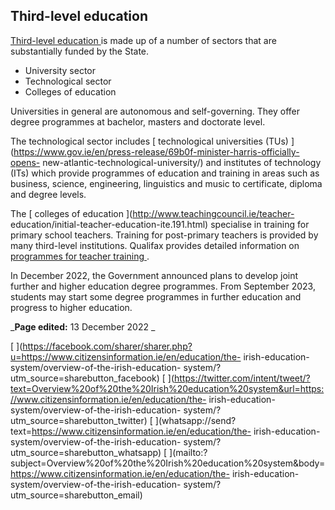 ##  Third-level education

[ Third-level education ](/en/education/third-level-education/) is made up of
a number of sectors that are substantially funded by the State.

  * University sector 
  * Technological sector 
  * Colleges of education 

Universities in general are autonomous and self-governing. They offer degree
programmes at bachelor, masters and doctorate level.

The technological sector includes [ technological universities (TUs)
](https://www.gov.ie/en/press-release/69b0f-minister-harris-officially-opens-
new-atlantic-technological-university/) and institutes of technology (ITs)
which provide programmes of education and training in areas such as business,
science, engineering, linguistics and music to certificate, diploma and degree
levels.

The [ colleges of education ](http://www.teachingcouncil.ie/teacher-
education/initial-teacher-education-ite.191.html) specialise in training for
primary school teachers. Training for post-primary teachers is provided by
many third-level institutions. Qualifax provides detailed information on [
programmes for teacher training
](http://www.qualifax.ie/index.php?option=com_content&view=article&id=614&Itemid=201)
.

In December 2022, the Government announced plans to develop joint further and
higher education degree programmes. From September 2023, students may start
some degree programmes in further education and progress to higher education.

_**Page edited:** 13 December 2022 _

[
](https://facebook.com/sharer/sharer.php?u=https://www.citizensinformation.ie/en/education/the-
irish-education-system/overview-of-the-irish-education-
system/?utm_source=sharebutton_facebook) [
](https://twitter.com/intent/tweet/?text=Overview%20of%20the%20Irish%20education%20system&url=https://www.citizensinformation.ie/en/education/the-
irish-education-system/overview-of-the-irish-education-
system/?utm_source=sharebutton_twitter) [
](whatsapp://send?text=https://www.citizensinformation.ie/en/education/the-
irish-education-system/overview-of-the-irish-education-
system/?utm_source=sharebutton_whatsapp) [
](mailto:?subject=Overview%20of%20the%20Irish%20education%20system&body=https://www.citizensinformation.ie/en/education/the-
irish-education-system/overview-of-the-irish-education-
system/?utm_source=sharebutton_email) [ ](javascript:void\(0\))
